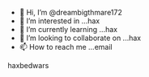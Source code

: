 - 👋 Hi, I’m @dreambigthmare172
- 👀 I’m interested in ...hax
- 🌱 I’m currently learning ...hax
- 💞️ I’m looking to collaborate on ...hax
- 📫 How to reach me ...email

<!---
dreambigthmare172/dreambigthmare172 is a ✨ special ✨ repository because its `README.md` (this file) appears on your GitHub profile.
You can click the Preview link to take a look at your changes.
--->haxbedwars

